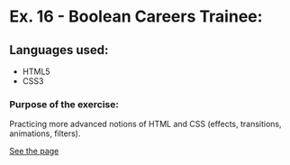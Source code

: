 # Ex. 16 - Boolean Careers Trainee:

## Languages used:

- HTML5
- CSS3

### Purpose of the exercise:

Practicing more advanced notions of HTML and CSS (effects, transitions, animations, filters).

[See the page](https://francesco-allera.github.io/html-css-animation-filter)
